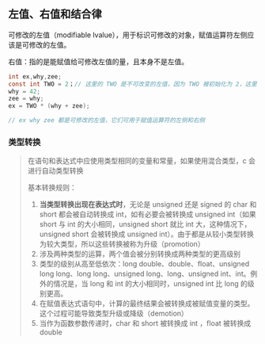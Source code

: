 ## 左值、右值和结合律

可修改的左值（modifiable lvalue），用于标识可修改的对象，赋值运算符左侧应该是可修改的左值。

右值：指的是能赋值给可修改左值的量，且本身不是左值。

```c
int ex,why,zee;
const int TWO = 2；// 这里的 TWO 是不可改变的左值，因为 TWO 被初始化为 2，这里的 = 表示初始化，因此未违反规则
why = 42;
zee = why;
ex = TWO * (why + zee);

// ex why zee 都是可修改的左值，它们可用于赋值运算符的左侧和右侧
```





### 类型转换

> 在语句和表达式中应使用类型相同的变量和常量，如果使用混合类型，c 会进行自动类型转换
>
> 基本转换规则：
>
> 1. **当类型转换出现在表达式时**，无论是 unsigned 还是 signed 的 char 和 short 都会被自动转换成 int，如有必要会被转换成 unsigned int（如果 short 与 int 的大小相同，unsigned short 就比 int 大，这种情况下，unsigned short 会被转换成 unsigned int）。由于都是从较小类型转换为较大类型，所以这些转换被称为升级（promotion）
> 2. 涉及两种类型的运算，两个值会被分别转换成两种类型的更高级别
> 3. 类型的级别从高至低依次：long double、double、float、unsigned long long、long long、unsigned long、long、unsigned int、int。例外的情况是，当 long 和 int  的大小相同时，unsigned int 比 long 的级别更高。
> 4. 在赋值表达式语句中，计算的最终结果会被转换成被赋值变量的类型。这个过程可能导致类型升级或降级（demotion）
> 5. 当作为函数参数传递时，char 和 short 被转换成 int ，float 被转换成 double


